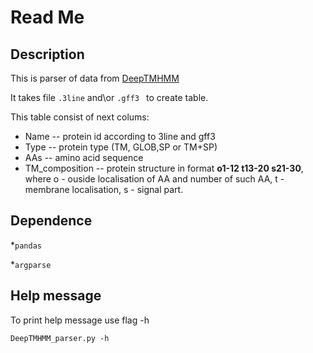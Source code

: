 # Read Me

## Description

This is parser of data from [DeepTMHMM](https://dtu.biolib.com/DeepTMHMM/)

It takes file `.3line` and\or `.gff3 ` to create table.

This table consist of next colums:
* Name -- protein id according to 3line and gff3
* Type -- protein type (TM, GLOB,SP or TM+SP)
* AAs -- amino acid sequence
* TM_composition -- protein structure in format **o1-12 t13-20 s21-30**, where o - ouside localisation of AA and number of such AA, t - membrane localisation, s - signal part.

## Dependence 

*`pandas`

*`argparse`

## Help message
To print help message use flag -h

`DeepTMHMM_parser.py -h`
